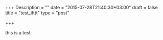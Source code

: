 +++
Description = ""
date = "2015-07-28T21:40:30+03:00"
draft = false
title = "test_ifttt"
type = "post"

+++

this is a test